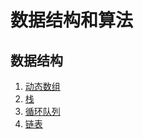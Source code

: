# 数据结构和算法

## 数据结构

1. [动态数组](./src/main/java/com/chen/base/datastruct/array)
2. [栈](./src/main/java/com/chen/base/datastruct/stack)
3. [循环队列](./src/main/java/com/chen/base/datastruct/queue)
4. [链表](./src/main/java/com/chen/base/datastruct/linked)

